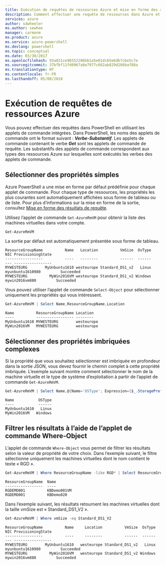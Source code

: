 ```yaml
---
title: Exécution de requêtes de ressources Azure et mise en forme des résultats | Microsoft Docs
description: Comment effectuer une requête de ressources dans Azure et mettre en forme les résultats.
services: azure
author: sdwheeler
ms.author: sewhee
manager: carmonm
ms.product: azure
ms.service: azure-powershell
ms.devlang: powershell
ms.topic: conceptual
ms.date: 03/30/2017
ms.openlocfilehash: 93a031ce90352286bb1a5e01dc65e6db7cbe5c7e
ms.sourcegitcommit: 37bfbf11fd0967a8e7977c692ab829d286baf88a
ms.translationtype: HT
ms.contentlocale: fr-FR
ms.lasthandoff: 05/08/2018
---
```

# <a name="querying-for-azure-resources"></a>Exécution de requêtes de ressources Azure

Vous pouvez effectuer des requêtes dans PowerShell en utilisant les applets de commande intégrées. Dans PowerShell, les noms des applets de commande ont le format suivant : **_Verbe-Substantif_**. Les applets de commande contenant le verbe **_Get_** sont les applets de commande de requête. Les substantifs des applets de commande correspondent aux types des ressources Azure sur lesquelles sont exécutés les verbes des applets de commande.


## <a name="selecting-simple-properties"></a>Sélectionner des propriétés simples

Azure PowerShell a une mise en forme par défaut prédéfinie pour chaque applet de commande. Pour chaque type de ressources, les propriétés les plus courantes sont automatiquement affichées sous forme de tableau ou de liste. Pour plus d’informations sur la mise en forme de la sortie, consultez [Mise en forme des résultats de requête](formatting-output.md).

Utilisez l’applet de commande `Get-AzureRmVM` pour obtenir la liste des machines virtuelles dans votre compte.

```powershell
Get-AzureRmVM
```

La sortie par défaut est automatiquement présentée sous forme de tableau.

```
ResourceGroupName          Name   Location          VmSize  OsType              NIC ProvisioningState
-----------------          ----   --------          ------  ------              --- -----------------
MYWESTEURG        MyUnbuntu1610 westeurope Standard_DS1_v2   Linux myunbuntu1610980         Succeeded
MYWESTEURG          MyWin2016VM westeurope Standard_DS1_v2 Windows   mywin2016vm880         Succeeded
```

Vous pouvez utiliser l’applet de commande `Select-Object` pour sélectionner uniquement les propriétés qui vous intéressent.

```powershell
Get-AzureRmVM | Select Name,ResourceGroupName,Location
```

```
Name          ResourceGroupName Location
----          ----------------- --------
MyUnbuntu1610 MYWESTEURG        westeurope
MyWin2016VM   MYWESTEURG        westeurope
```

## <a name="selecting-complex-nested-properties"></a>Sélectionner des propriétés imbriquées complexes

Si la propriété que vous souhaitez sélectionner est imbriquée en profondeur dans la sortie JSON, vous devez fournir le chemin complet à cette propriété imbriquée. L’exemple suivant montre comment sélectionner le nom de la machine virtuelle et le type de système d’exploitation à partir de l’applet de commande `Get-AzureRmVM`.

```powershell
Get-AzureRmVM | Select Name,@{Name='OSType'; Expression={$_.StorageProfile.OSDisk.OSType}}
```

```
Name           OSType
----           ------
MyUnbuntu1610   Linux
MyWin2016VM   Windows
```

## <a name="filter-result-using-the-where-object-cmdlet"></a>Filtrer les résultats à l’aide de l’applet de commande Where-Object

L’applet de commande `Where-Object` vous permet de filtrer les résultats selon la valeur de propriété de votre choix. Dans l’exemple suivant, le filtre sélectionne uniquement les machines virtuelles dont le nom contient le texte « RGD ».

```powershell
Get-AzureRmVM | Where ResourceGroupName -like RGD* | Select ResourceGroupName,Name
```

```
ResourceGroupName  Name
-----------------  ----
RGDEMO001          KBDemo001VM
RGDEMO001          KBDemo020
```

Dans l’exemple suivant, les résultats retournent les machines virtuelles dont la taille vmSize est « Standard_DS1_V2 ».

```powershell
Get-AzureRmVM | Where vmSize -eq Standard_DS1_V2
```

```
ResourceGroupName          Name     Location          VmSize  OsType              NIC ProvisioningState
-----------------          ----     --------          ------  ------              --- -----------------
MYWESTEURG        MyUnbuntu1610   westeurope Standard_DS1_v2   Linux myunbuntu1610980         Succeeded
MYWESTEURG          MyWin2016VM   westeurope Standard_DS1_v2 Windows   mywin2016vm880         Succeeded
```
